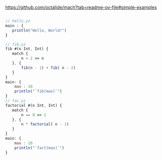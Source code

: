 
https://github.com/octalide/mach?tab=readme-ov-file#simple-examples

```js

// hello.yz
main : {
   println("Hello, World!")
}

// fib.yz
fib #(n Int, Int) {
   match { 
	   n < 2 => n
   }, { 
	   fib(n - 1) + fib( n - 2)
   } 
}
main: {
    max : 10 
    println("`fib(max)`")
}
// fac.yz
factorial #(n Int, Int) {
   match {
	   n == 0 => 1
   }, {
	   n * factorial( n - 1)
   }
}
main: {
	max : 10 
	println("`fact(max)`")
}


```